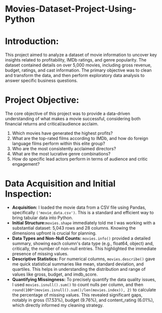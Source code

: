 # Movies-Dataset-Project-Using-Python

# Introduction:
This project aimed to analyze a dataset of movie information to uncover key insights related to profitability, IMDb ratings, and genre popularity. The dataset contained details on over 5,000 movies, including gross revenue, budget, ratings, and cast information. The primary objective was to clean and transform the data, and then perform exploratory data analysis to answer specific business questions.

# Project Objective:
The core objective of this project was to provide a data-driven understanding of what makes a movie successful, considering both financial returns and critical/audience acclaim. 
1. Which movies have generated the highest profits?
2. What are the top-rated films according to IMDb, and how do foreign language films perform within this elite group?
3. Who are the most consistently acclaimed directors?
4. What are the most lucrative genre combinations?
5. How do specific lead actors perform in terms of audience and critic engagement?

# Data Acquisition and Initial Inspection:

- **Acquisition:** I loaded the movie data from a CSV file using Pandas, specifically `('movie_data.csv')`. This is a standard and efficient way to bring tabular data into Python.
- **Initial Structure:**`movies.shape` immediately told me I was working with a substantial dataset: 5,043 rows and 28 columns. Knowing the dimensions upfront is crucial for planning.
- **Data Types and Non-Null Counts:** `movies.info()` provided a detailed summary, showing each column's data type (e.g., float64, object) and, critically, the number of non-null entries. This highlighted the immediate presence of missing values.
- **Descriptive Statistics:** For numerical columns, `movies.describe()` gave me quick statistical summaries like mean, standard deviation, and quartiles. This helps in understanding the distribution and range of values like gross, budget, and imdb_score.
- **Quantifying Missingness:** To precisely quantify the data quality issues, I used `movies.isnull().sum()` to count nulls per column, and then `round(100*(movies.isnull().sum()/len(movies.index)), 2)` to calculate the percentage of missing values. This revealed significant gaps, notably in gross (17.53%), budget (9.76%), and content_rating (6.01%), which directly informed my cleaning strategy.      
